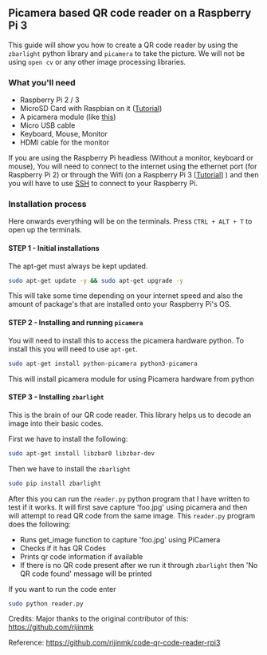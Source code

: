 ## Picamera based QR code reader on a Raspberry Pi 3

This guide will show you how to create a QR code reader by using the `zbarlight` python library and `picamera` to take the picture. We will not be using `open cv` or any other image processing libraries. 

### What you'll need

* Raspberry Pi 2 / 3
* MicroSD Card with Raspbian on it ([Tutorial](https://github.com/rijinmk/guide-to-install-any-os-terminal-rpi3))
* A picamera module (like [this](https://www.raspberrypi.org/products/camera-module-v2/))
* Micro USB cable
* Keyboard, Mouse, Monitor
* HDMI cable for the monitor

If you are using the Raspberry Pi headless (Without a monitor, keyboard or mouse), You will need to connect to the internet using the ethernet port (for Raspberry Pi 2) or through the Wifi (on a Raspberry Pi 3 [[Tutorial](https://github.com/rijinmk/guide-to-wifi-terminal-rpi3)] ) and then you will have to use [SSH](https://github.com/rijinmk/guide-to-ssh-rpi3) to connect to your Raspberry Pi. 

### Installation process 

Here onwards everything will be on the terminals. Press `CTRL + ALT + T` to open up the terminals. 

#### STEP 1 - Initial installations

 The apt-get must always be kept updated. 

```bash 
sudo apt-get update -y && sudo apt-get upgrade -y
```

This will take some time depending on your internet speed and also the amount of package's that are installed onto your Raspberry Pi's OS.

#### STEP 2 - Installing and running `picamera` 

You will need to install this to access the picamera hardware python. To install this you will need to use `apt-get`. 

```bash
sudo apt-get install python-picamera python3-picamera
```

This will install picamera module for using Picamera hardware from python

 

#### STEP 3 - Installing `zbarlight`

This is the brain of our QR code reader. This library helps us to decode an image into their basic codes. 

First we have to install the following: 

```bash
sudo apt-get install libzbar0 libzbar-dev
```

Then we have to install the `zbarlight`

```bash 
sudo pip install zbarlight
```

After this you can run the `reader.py` python program that I have written to test if it works. It will first save capture 'foo.jpg' using picamera and then will attempt to read QR code from the same image.
This `reader.py` program does the following: 

* Runs get_image function to capture 'foo.jpg' using PiCamera
* Checks if it has QR Codes 
* Prints qr code information if available
* If there is no QR code present after we run it through `zbarlight` then 'No QR code found' message will be printed 


If you want to run the code enter

```bash
sudo python reader.py
```

Credits:
Major thanks to the original contributor of this:
https://github.com/rijinmk

Reference:
https://github.com/rijinmk/code-qr-code-reader-rpi3



